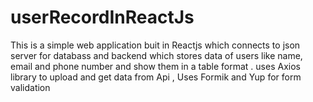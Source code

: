 # userRecordInReactJs
This is a simple web application buit in Reactjs which connects to json server for databass and backend  which stores data of users like name, email and phone number and show them in a table format . uses Axios library to upload and get data from Api ,  Uses Formik  and Yup for form validation 
